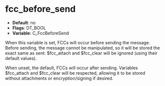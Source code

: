 # fcc_before_send

- **Default**: no
- **Flags**: DT_BOOL
- **Variable**: C_FccBeforeSend

When this variable is set, FCCs will occur before sending
the message.  Before sending, the message cannot be manipulated,
so it will be stored the exact same as sent:
$fcc_attach and $fcc_clear will be ignored (using their default
values).

When unset, the default, FCCs will occur after sending.
Variables $fcc_attach and $fcc_clear will be respected, allowing
it to be stored without attachments or encryption/signing if
desired.

